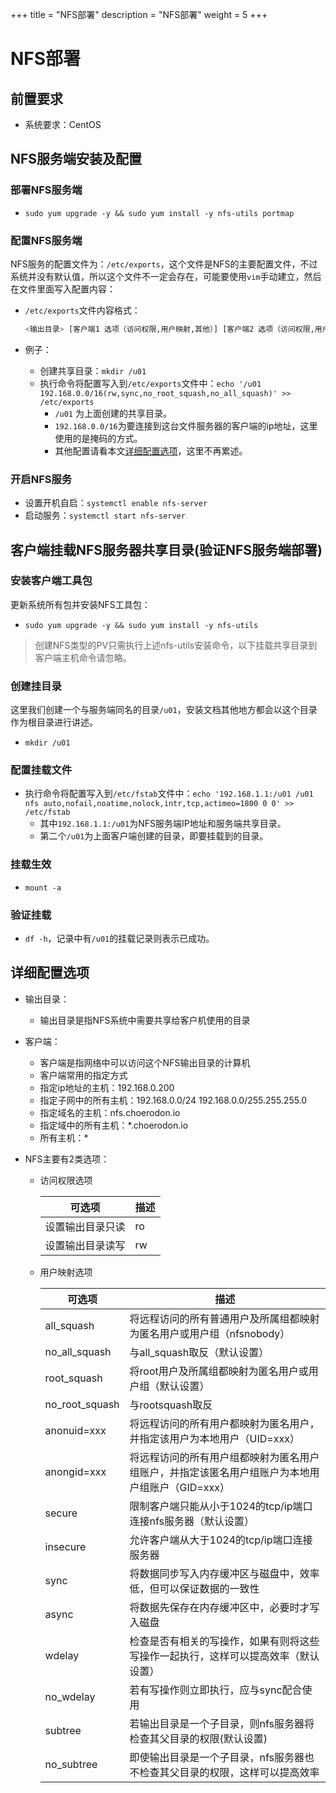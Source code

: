 +++
title = "NFS部署"
description = "NFS部署"
weight = 5
+++

# NFS部署

## 前置要求

- 系统要求：CentOS

## NFS服务端安装及配置

### 部署NFS服务端

- `sudo yum upgrade -y && sudo yum install -y nfs-utils portmap`

### 配置NFS服务端

NFS服务的配置文件为：`/etc/exports`，这个文件是NFS的主要配置文件，不过系统并没有默认值，所以这个文件不一定会存在，可能要使用`vim`手动建立，然后在文件里面写入配置内容：

- `/etc/exports`文件内容格式：

    ```bash
    <输出目录> [客户端1 选项（访问权限,用户映射,其他）] [客户端2 选项（访问权限,用户映射,其他）]
    ```

- 例子：
    - 创建共享目录：`mkdir /u01`
    - 执行命令将配置写入到`/etc/exports`文件中：`echo '/u01 192.168.0.0/16(rw,sync,no_root_squash,no_all_squash)' >> /etc/exports`
        - `/u01` 为上面创建的共享目录。
        - `192.168.0.0/16`为要连接到这台文件服务器的客户端的ip地址，这里使用的是掩码的方式。
        - 其他配置请看本文[详细配置选项](./#详细配置选项)，这里不再累述。

### 开启NFS服务

- 设置开机自启：`systemctl enable nfs-server`
- 启动服务：`systemctl start nfs-server`

## 客户端挂载NFS服务器共享目录(验证NFS服务端部署)

### 安装客户端工具包

更新系统所有包并安装NFS工具包：

- `sudo yum upgrade -y && sudo yum install -y nfs-utils`

<blockquote class="note">
创建NFS类型的PV只需执行上述nfs-utils安装命令，以下挂载共享目录到客户端主机命令请忽略。
</blockquote>

### 创建挂目录

这里我们创建一个与服务端同名的目录`/u01`，安装文档其他地方都会以这个目录作为根目录进行讲述。

- `mkdir /u01`

### 配置挂载文件

- 执行命令将配置写入到`/etc/fstab`文件中：`echo '192.168.1.1:/u01 /u01 nfs auto,nofail,noatime,nolock,intr,tcp,actimeo=1800 0 0' >> /etc/fstab`
    - 其中`192.168.1.1:/u01`为NFS服务端IP地址和服务端共享目录。
    - 第二个`/u01`为上面客户端创建的目录，即要挂载到的目录。

### 挂载生效

- `mount -a`

### 验证挂载

- `df -h`，记录中有`/u01`的挂载记录则表示已成功。

## 详细配置选项

- 输出目录：
  - 输出目录是指NFS系统中需要共享给客户机使用的目录

- 客户端：
  - 客户端是指网络中可以访问这个NFS输出目录的计算机
  - 客户端常用的指定方式
  - 指定ip地址的主机：192.168.0.200
  - 指定子网中的所有主机：192.168.0.0/24 192.168.0.0/255.255.255.0
  - 指定域名的主机：nfs.choerodon.io
  - 指定域中的所有主机：*.choerodon.io
  - 所有主机：*

- NFS主要有2类选项：
    - 访问权限选项

        |可选项|描述|
        |---|---|
        |设置输出目录只读|ro|
        |设置输出目录读写|rw|

    - 用户映射选项

        |可选项|描述|
        |---|---|
        |all_squash|将远程访问的所有普通用户及所属组都映射为匿名用户或用户组（nfsnobody）|
        |no_all_squash|与all_squash取反（默认设置）|
        |root_squash|将root用户及所属组都映射为匿名用户或用户组（默认设置）|
        |no_root_squash|与rootsquash取反|
        |anonuid=xxx|将远程访问的所有用户都映射为匿名用户，并指定该用户为本地用户（UID=xxx）|
        |anongid=xxx|将远程访问的所有用户组都映射为匿名用户组账户，并指定该匿名用户组账户为本地用户组账户（GID=xxx）|
        |secure|限制客户端只能从小于1024的tcp/ip端口连接nfs服务器（默认设置）|
        |insecure|允许客户端从大于1024的tcp/ip端口连接服务器|
        |sync|将数据同步写入内存缓冲区与磁盘中，效率低，但可以保证数据的一致性|
        |async|将数据先保存在内存缓冲区中，必要时才写入磁盘|
        |wdelay|检查是否有相关的写操作，如果有则将这些写操作一起执行，这样可以提高效率（默认设置）|
        |no_wdelay|若有写操作则立即执行，应与sync配合使用|
        |subtree|若输出目录是一个子目录，则nfs服务器将检查其父目录的权限(默认设置)|
        |no_subtree|即使输出目录是一个子目录，nfs服务器也不检查其父目录的权限，这样可以提高效率|